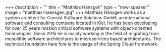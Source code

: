 +++
description = ""
title = "Matthias Hänsgen"
type = "new-speaker"
image = "matthias-haensgen.jpg"
+++
Matthias Hänsgen works as a system architect for Consist Software Solutions GmbH, an international software and consulting company located in Kiel. He has been developing for over 25 years mission critical software systems with object-oriented technologies. Since 2015 he is mainly working in the field of migrating from monolithic software architectures to microservices based architectures. The technical foundation here fore is the usage of the Spring Cloud framework.